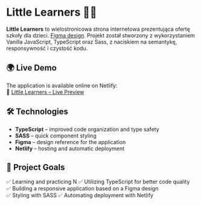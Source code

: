 # Little Learners 🧒🎒

**Little Learners** to wielostronicowa strona internetowa prezentująca ofertę szkoły dla dzieci.  [Figma design](https://www.figma.com/design/mhDBCW795qtJ5e8sAwseLA/School-Education-Website-UI-Template---Light-Theme--Neubrutalism----FREE-Editable--Community-?node-id=164-34417&t=ZzSGOjTN7nlbGYrM-0).  Projekt został stworzony z wykorzystaniem Vanilla JavaScript, TypeScript oraz Sass, z naciskiem na semantykę, responsywność i czystość kodu.


## 🌍 Live Demo  
The application is available online on Netlify:  
🔗 [Little Learners – Live Preview](https://littlelearnersvanillajs.netlify.app/)  


## 🛠️ Technologies  
- **TypeScript** – improved code organization and type safety  
- **SASS** – quick component styling
- **Figma** – design reference for the application  
- **Netlify** – hosting and automatic deployment  


## 🎯 Project Goals  
✅ Learning and practicing N 
✅ Utilizing TypeScript for better code quality  
✅ Building a responsive application based on a Figma design  
✅ Styling with SASS
✅ Automating deployment with Netlify  
